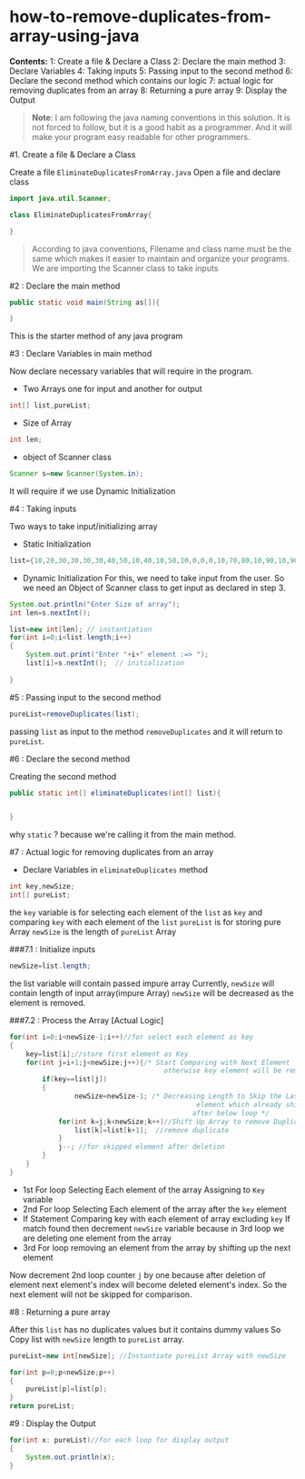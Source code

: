 # how-to-remove-duplicates-from-array-using-java

**Contents:**
1: Create a file & Declare a Class 
2: Declare the main method
3: Declare Variables 
4: Taking inputs
5: Passing input to the second method
6: Declare the second method which contains our logic
7: actual logic for removing duplicates from an array
8: Returning a pure array
9: Display the Output

>**Note**: I am following the java naming conventions in this solution.
>It is not forced to follow, but it is a good habit as a programmer.
>And it will make your program easy readable for other programmers.


#1. Create a file & Declare a Class 

Create a file `EliminateDuplicatesFromArray.java`
Open a file and declare class 

```java
import java.util.Scanner;

class EliminateDuplicatesFromArray{

}
```


>According to java conventions, Filename and class name must be the same which makes it easier to maintain and organize your programs.
We are importing the Scanner class to take inputs

#2 : Declare the main method
 
```java
public static void main(String as[]){

}
```

This is the starter method of any java program

#3 : Declare Variables in main method

Now declare necessary variables that will require in the program.
* Two Arrays one for input and another for output
```java
int[] list,pureList;
```

* Size of Array
```java
int len;
```
* object of Scanner class
```java
Scanner s=new Scanner(System.in);
```

It will require if we use Dynamic Initialization

#4 : Taking inputs

Two ways to take input/initializing array
* Static Initialization
```java
list={10,20,30,30,30,30,40,50,10,40,10,50,10,0,0,0,10,70,80,10,90,10,90,90,90};
```

* Dynamic Initialization 
For this, we need to take input from the user.
So we need an Object of Scanner class to get input as declared in step 3.

```java
System.out.println("Enter Size of array");
int len=s.nextInt();

list=new int[len]; // instantiation  		
for(int i=0;i<list.length;i++)
{
	System.out.print("Enter "+i+" element :=> ");
	list[i]=s.nextInt();  // initialization
	
}
```

#5 : Passing input to the second method

```java
pureList=removeDuplicates(list);
```

passing `list` as input to the method `removeDuplicates` and it will return to `pureList`.

#6 : Declare the second method

Creating the second method
```java
public static int[] eliminateDuplicates(int[] list){


}
```

why `static` ? because we're calling it from the main method.

#7 : Actual logic for removing duplicates from an array

* Declare Variables in `eliminateDuplicates` method
```java
int key,newSize;
int[] pureList;
```
the `key` variable is for selecting each element of the `list` as `key` and comparing `key` 
with each element of the `list`
`pureList` is for storing pure Array
`newSize` is the length of `pureList` Array

###7.1 : Initialize inputs

```java
newSize=list.length;
```

the list variable will contain passed impure array
Currently, `newSize` will contain length of input array(impure Array)
`newSize` will be decreased as the element is removed.


###7.2 : Process the Array [Actual Logic]

```java
for(int i=0;i<newSize-1;i++)//for select each element as key
{	
	key=list[i];//store first element as Key
	for(int j=i+1;j<newSize;j++){/* Start Comparing with Next Element 
                                      otherwise key element will be removed */
		if(key==list[j])
		{	
	        	newSize=newSize-1; /* Decreasing Length to Skip the Last 
                                              element which already shifted up 
                                             after below loop */
			for(int k=j;k<newSize;k++)//Shift Up Array to remove Duplicate 		{
				list[k]=list[k+1];  //remove duplicate 
			}
			j--; //for skipped element after deletion			
		}
	}
}
```

* 1st For loop
      Selecting Each element of the array
      Assigning to `Key` variable
* 2nd For loop
      Selecting Each element of the array after the `key` element   
* If Statement
           Comparing key with each element of array excluding `key`
           If match found
                then decrement `newSize` variable
                because in 3rd loop we are deleting one element from the array
* 3rd For loop
        removing an element from the array by shifting up the next element
 
Now decrement 2nd loop counter `j` by one because after deletion of element next element's index will become deleted element's index.
So the next element will not be skipped for comparison.

#8 : Returning a pure array

After this `list` has no duplicates values but it contains dummy values 
So Copy list with `newSize` length to `pureList` array.

```java
pureList=new int[newSize]; //Instantiate pureList Array with newSize

for(int p=0;p<newSize;p++)
{
	pureList[p]=list[p];
}
return pureList;
```

#9 : Display the Output


```java
for(int x: pureList)//for each loop for display output
{
	System.out.println(x);
}
```

